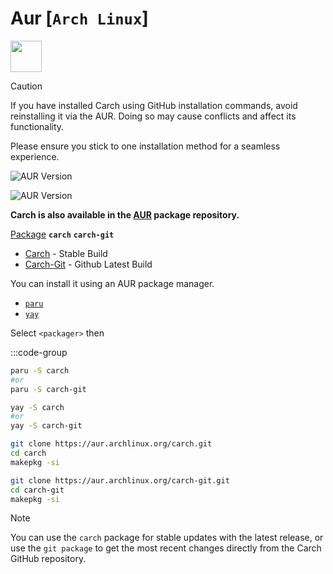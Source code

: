 # Aur [`Arch Linux`]
<img src="https://img.icons8.com/?size=48&id=uIXgLv5iSlLJ&format=png" width="50" />

> [!CAUTION]
> If you have installed Carch using GitHub installation commands, avoid reinstalling it via the AUR. Doing so may cause conflicts and affect its functionality.
>
> Please ensure you stick to one installation method for a seamless experience.

![AUR Version](https://img.shields.io/aur/version/carch-git?style=for-the-badge&color=dbb6ed&logo=arch-linux&label=%5BAUR%5D%20carch-git&logocolor=85e185&labelColor=1c1c29)

![AUR Version](https://img.shields.io/aur/version/carch?style=for-the-badge&color=ef9f9c&logo=arch-linux&label=%5BAUR%5D%20carch&logocolor=85e185&labelColor=1c1c29)

**Carch is also available in the [AUR](https://aur.archlinux.org/) package repository.**

[Package](https://aur.archlinux.org/packages/) **`carch`** **`carch-git`**
 - [Carch](https://aur.archlinux.org/packages/carch) - Stable Build
 - [Carch-Git](https://aur.archlinux.org/packages/carch-git) - Github Latest Build

You can install it using an AUR package manager.
 - [`paru`](https://aur.archlinux.org/packages/paru-bin)
 - [`yay`](https://aur.archlinux.org/packages/yay-bin)

Select `<packager>` then

:::code-group


```sh [<i class="devicon-archlinux-plain"></i> paru]
paru -S carch
#or
paru -S carch-git

```

```sh [<i class="devicon-archlinux-plain"></i> yay]
yay -S carch
#or
yay -S carch-git
```

```sh [Package Build ]
git clone https://aur.archlinux.org/carch.git
cd carch
makepkg -si
```

```sh [Git Package Build ]
git clone https://aur.archlinux.org/carch-git.git
cd carch-git
makepkg -si
```

> [!NOTE]
> You can use the `carch` package for stable updates with the latest release, or use the `git package` to get the most recent changes directly from the Carch GitHub repository.

